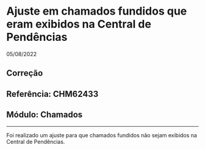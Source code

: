 # Ajuste em chamados fundidos que eram exibidos na Central de Pendências
05/08/2022
## Correção
## Referência: CHM62433
## Módulo: Chamados
***

Foi realizado um ajuste para que chamados fundidos não sejam exibidos na Central de Pendências.
